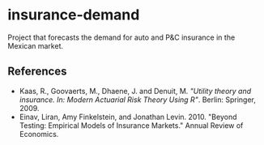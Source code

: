 # insurance-demand
Project that forecasts the demand for auto and P&C insurance in the Mexican market.

## References

* Kaas, R., Goovaerts, M., Dhaene, J. and Denuit, M. *"Utility theory and insurance. In: Modern Actuarial Risk Theory Using R"*. Berlin: Springer, 2009.
* Einav, Liran, Amy Finkelstein, and Jonathan Levin. 2010. "Beyond Testing: Empirical Models of Insurance Markets." Annual Review of Economics. 


